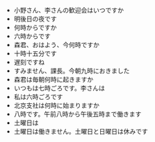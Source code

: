 * 小野さん、李さんの歓迎会はいつですか
* 明後日の夜です
* 何時からですか
* 六時からです
* 森君、おはよう、今何時ですか
* 十時十五分です
* 遅刻ですね
* すみません、課長。今朝九時におきました
* 森君は毎朝何時に起きますか
* いつもは七時ごろです。李さんは
* 私は六時ごろです
* 北京支社は何時に始まりますか
* 八時です。午前八時から午後五時まで働きます
* 土曜日は
* 土曜日は働きません。土曜日と日曜日は休みです
